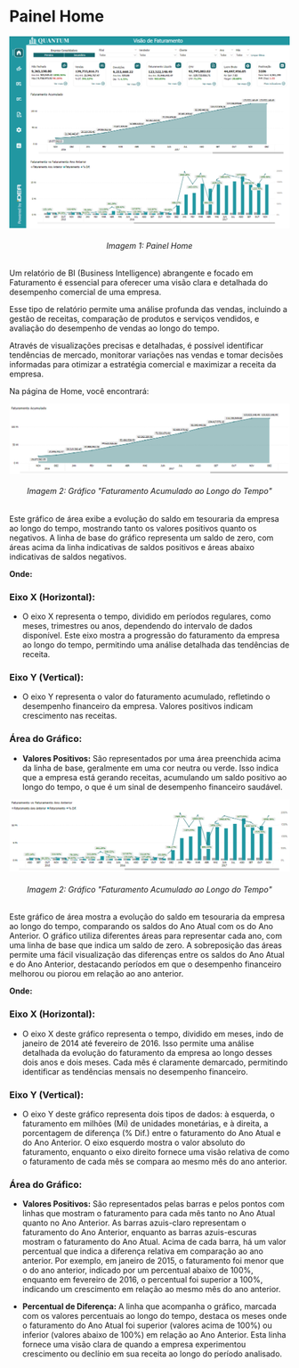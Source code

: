 # Painel Home

![Home "Visão de Faturamento"](../../assets/fat.png)
<h6 align="center">Imagem 1: Painel Home</h6>

Um relatório de BI (Business Intelligence) abrangente e focado em Faturamento é essencial para oferecer uma visão clara e detalhada do desempenho comercial de uma empresa.

Esse tipo de relatório permite uma análise profunda das vendas, incluindo a gestão de receitas, comparação de produtos e serviços vendidos, e avaliação do desempenho de vendas ao longo do tempo.

Através de visualizações precisas e detalhadas, é possível identificar tendências de mercado, monitorar variações nas vendas e tomar decisões informadas para otimizar a estratégia comercial e maximizar a receita da empresa.

Na página de Home, você encontrará:

!["Faturamento Acumulado ao Longo do Tempo"](../../assets/fat_home_acumulado.png)
<h6 align="center">Imagem 2: Gráfico "Faturamento Acumulado ao Longo do Tempo"</h6>

Este gráfico de área exibe a evolução do saldo em tesouraria da empresa ao longo do tempo, mostrando tanto os valores positivos quanto os negativos. A linha de base do gráfico representa um saldo de zero, com áreas acima da linha 
indicativas de saldos positivos e áreas abaixo indicativas de saldos negativos.
 
**Onde:**

### Eixo X (Horizontal):
- O eixo X representa o tempo, dividido em períodos regulares, como meses, trimestres ou anos, dependendo do intervalo de dados disponível. Este eixo mostra a progressão do faturamento da empresa ao longo do tempo, permitindo uma análise detalhada das tendências de receita.

### Eixo Y (Vertical):
- O eixo Y representa o valor do faturamento acumulado, refletindo o desempenho financeiro da empresa. Valores positivos indicam crescimento nas receitas.

### Área do Gráfico:
- **Valores Positivos:** São representados por uma área preenchida acima da linha de base, geralmente em uma cor neutra ou verde. Isso indica que a empresa está gerando receitas, acumulando um saldo positivo ao longo do tempo, o que é um sinal de desempenho financeiro saudável.

!["Faturamento Atual vs Ano Anterios"](../../assets/fat_home_anoant.png)
<h6 align="center">Imagem 2: Gráfico "Faturamento Acumulado ao Longo do Tempo"</h6>

Este gráfico de área mostra a evolução do saldo em tesouraria da empresa ao longo do tempo, comparando os saldos do Ano Atual com os do Ano Anterior. O gráfico utiliza diferentes áreas para representar cada ano, com uma linha de base que indica um saldo de zero. A sobreposição das áreas permite uma fácil visualização das diferenças entre os saldos do Ano Atual e do Ano Anterior, destacando períodos em que o desempenho financeiro melhorou ou piorou em relação ao ano anterior.

**Onde:**

### Eixo X (Horizontal):
- O eixo X deste gráfico representa o tempo, dividido em meses, indo de janeiro de 2014 até fevereiro de 2016. Isso permite uma análise detalhada da evolução do faturamento da empresa ao longo desses dois anos e dois meses. Cada mês é claramente demarcado, permitindo identificar as tendências mensais no desempenho financeiro.

### Eixo Y (Vertical):
- O eixo Y deste gráfico representa dois tipos de dados: à esquerda, o faturamento em milhões (Mi) de unidades monetárias, e à direita, a porcentagem de diferença (% Dif.) entre o faturamento do Ano Atual e do Ano Anterior. O eixo esquerdo mostra o valor absoluto do faturamento, enquanto o eixo direito fornece uma visão relativa de como o faturamento de cada mês se compara ao mesmo mês do ano anterior.

### Área do Gráfico:
- **Valores Positivos:** São representados pelas barras e pelos pontos com linhas que mostram o faturamento para cada mês tanto no Ano Atual quanto no Ano Anterior. As barras azuis-claro representam o faturamento do Ano Anterior, enquanto as barras azuis-escuras mostram o faturamento do Ano Atual. Acima de cada barra, há um valor percentual que indica a diferença relativa em comparação ao ano anterior. Por exemplo, em janeiro de 2015, o faturamento foi menor que o do ano anterior, indicado por um percentual abaixo de 100%, enquanto em fevereiro de 2016, o percentual foi superior a 100%, indicando um crescimento em relação ao mesmo mês do ano anterior.
  
- **Percentual de Diferença:** A linha que acompanha o gráfico, marcada com os valores percentuais ao longo do tempo, destaca os meses onde o faturamento do Ano Atual foi superior (valores acima de 100%) ou inferior (valores abaixo de 100%) em relação ao Ano Anterior. Esta linha fornece uma visão clara de quando a empresa experimentou crescimento ou declínio em sua receita ao longo do período analisado.
